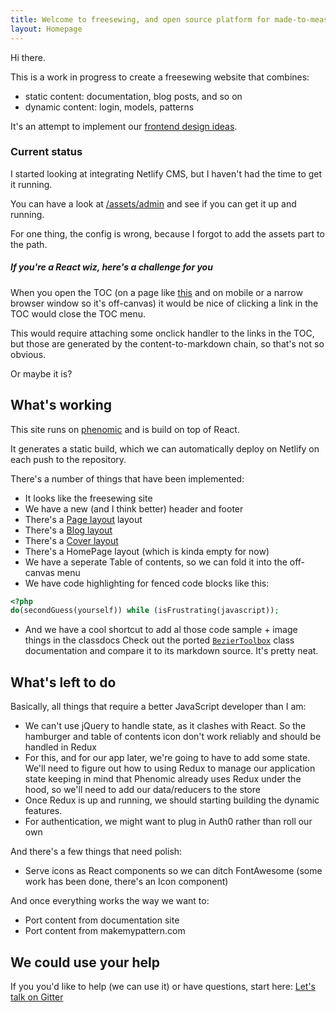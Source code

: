 ```yaml
---
title: Welcome to freesewing, and open source platform for made-to-measure sewing patterns
layout: Homepage
---
```

<div class="container" markdown=1>
<div class="col-lg-7 col-md-12 offset-lg-2 fade-oc" markdown=1>
Hi there. 

This is a work in progress to create a freesewing website that combines:

- static content: documentation, blog posts, and so on
- dynamic content: login, models, patterns

It's an attempt to implement our [frontend design ideas](blog/frontend-design-ideas/).

<div class="card drop-shadow">
<div class="card-block">
<h3 class="card-title">Current status</h3>

I started looking at integrating Netlify CMS, but I haven't 
had the time to get it running.

You can have a look at [/assets/admin](/assets/admin) and
see if you can get it up and running.

For one thing, the config is wrong, because I forgot to add
the assets part to the path.

<h5>If you're a React wiz, here's a challenge for you</h5>

When you open the TOC (on a page like [this](/about) and
on mobile or a narrow browser window so it's off-canvas) it 
would be nice of clicking a link in the TOC would close the 
TOC menu.

This would require attaching some onclick handler to the
links in the TOC, but those are generated by the
content-to-markdown chain, so that's not so obvious.

Or maybe it is?

</div>
</div>


## What's working

This site runs on [phenomic](http://phenomic.io) and is build on top of React.

It generates a static build, which we can automatically deploy on Netlify on each 
push to the repository.

There's a number of things that have been implemented:

- It looks like the freesewing site
- We have a new (and I think better) header and footer 
- There's a [Page layout](docs/repositories) layout
- There's a [Blog layout](blog/frontend-design-ideas) 
- There's a [Cover layout](cover)
- There's a HomePage layout (which is kinda empty for now)
- We have a seperate Table of contents, so we can fold it into the off-canvas menu
- We have code highlighting for fenced code blocks like this:

```php
<?php
do(secondGuess(yourself)) while (isFrustrating(javascript));
```

- And we have a cool shortcut to add al those code sample + image things in the classdocs
Check out the ported [`BezierToolbox`](docs/core/class/beziertoolbox/) class documentation
and compare it to its markdown source. It's pretty neat.

## What's left to do

Basically, all things that require a better JavaScript developer than I am:

- We can't use jQuery to handle state, as it clashes with React. So the hamburger 
and table of contents icon don't work reliably and should be handled in Redux
- For this, and for our app later, we're going to have to add some state. 
We'll need to figure out how to using Redux to manage our application state
keeping in mind that Phenomic already uses Redux under the hood, so we'll need to add our
data/reducers to the store
- Once Redux is up and running, we should starting building the dynamic features.
- For authentication, we might want to plug in Auth0 rather than roll our own

And there's a few things that need polish:
 
- Serve icons as React components so we can ditch FontAwesome (some work has been done, there's an Icon component)

And once everything works the way we want to:

- Port content from documentation site
- Port content from makemypattern.com

## We could use your help
If you you'd like to help (we can use it) or have questions, start here: 
<a class="btn btn-lg mt-5 btn-primary" href="http://gitter.im/freesewing/freesewing">Let's talk on Gitter</a>
</div>
</div>
